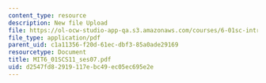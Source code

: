 ```yaml
---
content_type: resource
description: New file Upload
file: https://ol-ocw-studio-app-qa.s3.amazonaws.com/courses/6-01sc-introduction-to-electrical-engineering-and-computer-science-i-spring-2011/d2547fd82919117ebc49ec05ec695e2e_MIT6_01SCS11_ses07.pdf
file_type: application/pdf
parent_uid: c1a11356-f20d-61ec-dbf3-85a0ade29169
resourcetype: Document
title: MIT6_01SCS11_ses07.pdf
uid: d2547fd8-2919-117e-bc49-ec05ec695e2e
---
```

